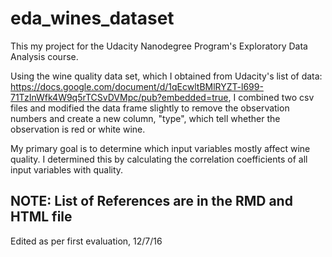 # eda_wines_dataset

This my project for the Udacity Nanodegree Program's Exploratory Data Analysis course.

Using the wine quality data set, which I obtained from Udacity's list of data: https://docs.google.com/document/d/1qEcwltBMlRYZT-l699-71TzInWfk4W9q5rTCSvDVMpc/pub?embedded=true, 
I combined two csv files and modified the data frame slightly to remove the observation numbers and create a new column, "type", which tell whether the observation is red or white wine.

My primary goal is to determine which input variables mostly affect wine quality. I determined this by calculating the correlation coefficients of all input variables with quality. 

## NOTE: List of References are in the RMD and HTML file

Edited as per first evaluation, 12/7/16
